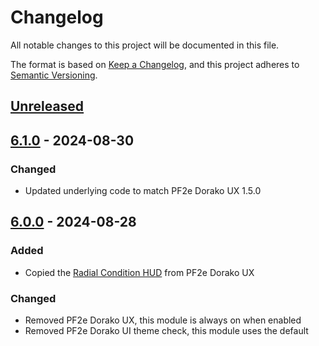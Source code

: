 # Changelog

All notable changes to this project will be documented in this file.

The format is based on [Keep a Changelog](https://keepachangelog.com/en/1.1.0/),
and this project adheres to [Semantic Versioning](https://semver.org/spec/v2.0.0.html).

## [Unreleased]

## [6.1.0] - 2024-08-30

### Changed

- Updated underlying code to match PF2e Dorako UX 1.5.0

## [6.0.0] - 2024-08-28

### Added

- Copied the [Radial Condition HUD](https://github.com/Dorako/pf2e-dorako-ux/blob/main/esmodules/dorako-ux/radial-condition-hud.js) from PF2e Dorako UX

### Changed

- Removed PF2e Dorako UX, this module is always on when enabled
- Removed PF2e Dorako UI theme check, this module uses the default

[Unreleased]: https://github.com/7H3LaughingMan/pf2e-effects-halo/compare/v6.1.0...HEAD
[6.1.0]: https://github.com/7H3LaughingMan/pf2e-effects-halo/compare/v6.0.0...v6.1.0
[6.0.0]: https://github.com/7H3LaughingMan/pf2e-effects-halo/releases/tag/v6.0.0
